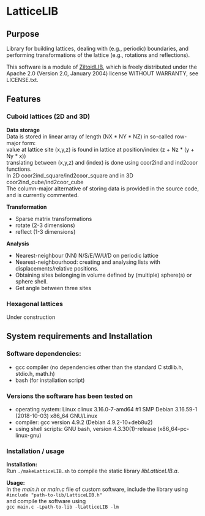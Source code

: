 # LatticeLIB

## Purpose

Library for building lattices, dealing with (e.g., periodic) boundaries, and performing transformations of the lattice (e.g., rotations and reflections). 

This software is a module of [ZiltoidLIB](https://github.com/CharleySchaefer/ZiltoidLIB), which is freely distributed under the Apache 2.0 (Version 2.0, January 2004) license WITHOUT WARRANTY, see LICENSE.txt.

## Features

### Cuboid lattices (2D and 3D) 

**Data storage**  
Data is stored in linear array of length (NX * NY * NZ) in so-called row-major form:  
value at lattice site (x,y,z) is found in lattice at position/index (z + Nz * (y + Ny * x))  
translating between (x,y,z) and (index) is done using coor2ind and ind2coor functions.  
In 2D coor2ind_square/ind2coor_square and in 3D coor2ind_cube/ind2coor_cube  
The column-major alternative of storing data is provided in the source code, and is currently commented.

**Transformation**  

* Sparse matrix transformations  
* rotate (2-3 dimensions)  
* reflect (1-3 dimensions) 

**Analysis**  

* Nearest-neighbour (NN) N/S/E/W/U/D on periodic lattice  
* Nearest-neighbourhood: creating and analysing lists with displacements/relative positions.  
* Obtaining sites belonging in volume defined by (multiple) sphere(s) or sphere shell.  
* Get angle between three sites  

### Hexagonal lattices  

Under construction 


## System requirements and Installation

### Software dependencies:

* gcc compiler (no dependencies other than the standard C stdlib.h, stdio.h, math.h)
* bash (for installation script)

### Versions the software has been tested on

* operating system: Linux clinux 3.16.0-7-amd64 #1 SMP Debian 3.16.59-1 (2018-10-03) x86_64 GNU/Linux  
* compiler: gcc version 4.9.2 (Debian 4.9.2-10+deb8u2)  
* using shell scripts: GNU bash, version 4.3.30(1)-release (x86_64-pc-linux-gnu)


### Installation / usage


**Installation:**  
Run ```./makeLatticeLIB.sh``` to compile the static library *libLatticeLIB.a*.

**Usage:**  
In the *main.h* or *main.c* file of custom software, include the library using  
```#include "path-to-lib/LatticeLIB.h"```  
and compile the software using  
```gcc main.c -Lpath-to-lib -lLatticeLIB -lm```


